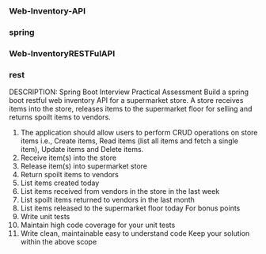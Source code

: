 ### Web-Inventory-API
### spring
### Web-InventoryRESTFulAPI
### rest


DESCRIPTION:
Spring Boot Interview Practical Assessment
Build a spring boot restful web inventory API for a supermarket store. A store receives items into
the store, releases items to the supermarket floor for selling and returns spoilt items to vendors.
1. The application should allow users to perform CRUD operations on store items i.e.,
Create items, Read items (list all items and fetch a single item), Update items and Delete
items.
2. Receive item(s) into the store
3. Release item(s) into supermarket store
4. Return spoilt items to vendors
5. List items created today
6. List items received from vendors in the store in the last week
7. List spoilt items returned to vendors in the last month
8. List items released to the supermarket floor today
For bonus points
1. Write unit tests
2. Maintain high code coverage for your unit tests
3. Write clean, maintainable easy to understand code
Keep your solution within the above scope

